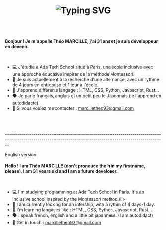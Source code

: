 <div align="center">
    <h1>
        <img src="https://readme-typing-svg.herokuapp.com?font=Jetbrains+mono&size=40&duration=3000&color=33FF33&center=true&vCenter=true&width=435&lines=Hey..+I'm+Théo;This+is..;..my+Github..;" alt="Typing SVG"/>
    </h1>
</div>
<br>
<br>
<h4>
  Bonjour ! Je m'appelle Théo MARCILLE, j'ai 31 ans et je suis développeur en devenir.
</h4>
<br>
<ul>
  <li>💻 J'étudie à Ada Tech School situé à Paris, une école inclusive avec une approche éducative inspirer de la méthode Montessori.</li>
  <li>🔎 Je suis actuellement à la recherche d'une alternance, avec un rythme de 4 jours en entreprise et 1 jour à l'école.</li>
  <li>📓 J'apprend différents langage : HTML, CSS, Python, Javascript, Rust...</li>
  <li>🗣️ Je parle français, anglais et un petit peu le Japonnais (je l'apprend en autodidacte).
  <li>📧 Si vous voulez me contacter : <a href = marcilletheo93@gmail.com> marcilletheo93@gmail.com</a></li>
</ul>
<br>
<h4>
  <a href = www.linkedin.com/in/théo-marcille-866393235></a>  
</h4>
<p></p>
<br>
  --------------------------------------------------------------------------------------------------------------------------------------------------------------
</p>
<p>
  English version
</p>
<h4>
  Hello ! I am Théo MARCILLE (don't pronouce the h in my firstname, please), I am 31 years old and I am a future developer.
</h4>
<br>
<ul>
  <li>💻 I'm studying programming at Ada Tech School in Paris. It's an inclusive school inspired by the Montessori method./li>
  <li>🔎 I am currently looking for an intership, with a rythm of 4 days-1 day.</li>
  <li>📓 I'm learning langages like : HTML, CSS, Python, Javascript, Rust...</li>
  <li>🗣️ I speak french, english and a little bit japannese. (I am autodidact)</li>
  <li>📧 Get in touch : <a href = marcilletheo93@gmail.com> marcilletheo93@gmail.com</a></li>
</ul>
